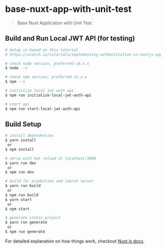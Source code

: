 # base-nuxt-app-with-unit-test

> Base Nuxt Application with Unit Test

<!-- 

BACKUP

## Build and Run Local JWT API (for testing)
``` bash
# Setup is based on this tutorial
# https://scotch.io/tutorials/implementing-authentication-in-nuxtjs-app

# go to api location
#$ cd ./local-jwt-auth-api

#install dependencies
#$ npm install

# install adonisJS globally 
#$ npm i -g @adonisjs/cli #add 'sudo' if not allowed (sudo npm i -g @adonisjs/cli)

# Generate key
#$ adonis key:generate

# Run Migration
#$ adonis migration:run

# Start API
#$ npm start
$ npm run start-local-jwt-auth-api
```

-->

## Build and Run Local JWT API (for testing)
``` bash
# Setup is based on this tutorial
# https://scotch.io/tutorials/implementing-authentication-in-nuxtjs-app

# check node version, preferred v8.x.x 
$ node --v

# check npm version, preferred v5.x.x
$ npm --v

# initialize local jwt auth api
$ npm run initialize-local-jwt-auth-api

# start api
$ npm run start-local-jwt-auth-api

```

## Build Setup

``` bash
# install dependencies
$ yarn install 
 or 
$ npm install

# serve with hot reload at localhost:3000
$ yarn run dev 
 or 
$ npm run dev

# build for production and launch server
$ yarn run build 
 or 
$ npm run build
$ yarn start 
 or 
$ npm start

# generate static project
$ yarn run generate 
 or 
$ npm run generate
```


For detailed explanation on how things work, checkout [Nuxt.js docs](https://nuxtjs.org).
